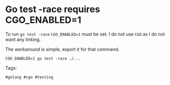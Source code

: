 # Go test -race requires CGO_ENABLED=1

To run `go test -race` `CGO_ENABLED=1` must be set. I do not use `CGO`
as I do not want any linking.

The workaround is simple, export it for that command.

```golang 
CGO_ENABLED=1 go test -race ./...
```

Tags:

    #golang #cgo #testing

